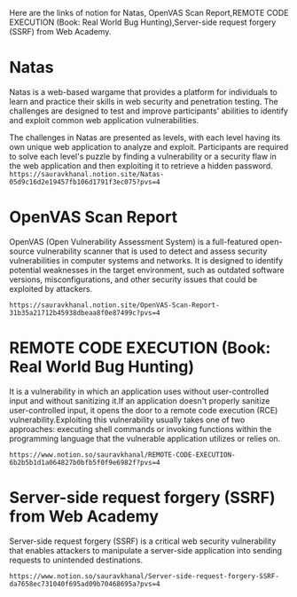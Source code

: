 Here are the links of notion for Natas, OpenVAS Scan Report,REMOTE CODE EXECUTION (Book: Real World Bug Hunting),Server-side request forgery (SSRF) from Web Academy.
<h1>Natas</h1>
 Natas is a web-based wargame that provides a platform for individuals to learn and practice their skills in web security and penetration testing. The challenges are designed to test and improve participants' abilities to identify and exploit common web application vulnerabilities.

The challenges in Natas are presented as levels, with each level having its own unique web application to analyze and exploit. Participants are required to solve each level's puzzle by finding a vulnerability or a security flaw in the web application and then exploiting it to retrieve a hidden password.
`https://sauravkhanal.notion.site/Natas-05d9c16d2e19457fb106d1791f3ec075?pvs=4`

<h1>OpenVAS Scan Report</h1>

OpenVAS (Open Vulnerability Assessment System) is a full-featured open-source vulnerability scanner that is used to detect and assess security vulnerabilities in computer systems and networks. It is designed to identify potential weaknesses in the target environment, such as outdated software versions, misconfigurations, and other security issues that could be exploited by attackers.

`https://sauravkhanal.notion.site/OpenVAS-Scan-Report-31b35a21712b45938dbeaa8f0e87499c?pvs=4`

<h1>REMOTE CODE EXECUTION (Book: Real World Bug Hunting)</h1>

It is a vulnerability in which an application uses without user-controlled input and without sanitizing it.If an application doesn't properly sanitize user-controlled input, it opens the door to a remote code execution (RCE) vulnerability.Exploiting this vulnerability usually takes one of two approaches: executing shell commands or invoking functions within the programming language that the vulnerable application utilizes or relies on.

`https://www.notion.so/sauravkhanal/REMOTE-CODE-EXECUTION-6b2b5b1d1a064827b0bfb5f0f9e6982f?pvs=4`

<h1>Server-side request forgery (SSRF) from Web Academy</h1>
Server-side request forgery (SSRF) is a critical web security vulnerability that enables attackers to manipulate a server-side application into sending requests to unintended destinations.

`https://www.notion.so/sauravkhanal/Server-side-request-forgery-SSRF-da7658ec731040f695ad09b70468695a?pvs=4`